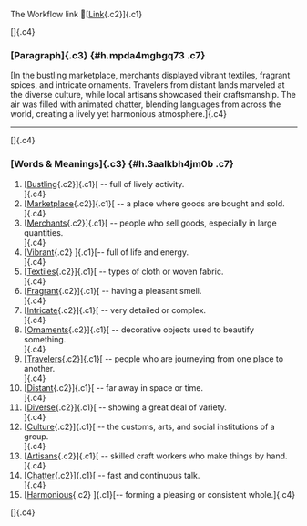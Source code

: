 The Workflow link
👏[[Link](https://www.google.com/url?q=http://www.google.com&sa=D&source=editors&ust=1758174136496107&usg=AOvVaw1mnp0T6xulcP_yNFFIcmou){.c2}]{.c1}

[]{.c4}

### [Paragraph]{.c3} {#h.mpda4mgbgq73 .c7}

[In the bustling marketplace, merchants displayed vibrant textiles,
fragrant spices, and intricate ornaments. Travelers from distant lands
marveled at the diverse culture, while local artisans showcased their
craftsmanship. The air was filled with animated chatter, blending
languages from across the world, creating a lively yet harmonious
atmosphere.]{.c4}

------------------------------------------------------------------------

[]{.c4}

### [Words & Meanings]{.c3} {#h.3aalkbh4jm0b .c7}

1.  [[Bustling](https://www.google.com/url?q=http://www.google.com&sa=D&source=editors&ust=1758174136496957&usg=AOvVaw3rFi_pClXsUb_o4Lhfzcuo){.c2}]{.c1}[ --
    full of lively activity.\
    ]{.c4}
2.  [[Marketplace](https://www.google.com/url?q=http://www.google.com&sa=D&source=editors&ust=1758174136497147&usg=AOvVaw0_SRNVHEuz__hEFCQpUeo0){.c2}]{.c1}[ --
    a place where goods are bought and sold.\
    ]{.c4}
3.  [[Merchants](https://www.google.com/url?q=http://www.google.com&sa=D&source=editors&ust=1758174136497314&usg=AOvVaw2aBmgY7rv7Rze2qV-Sb_P9){.c2}]{.c1}[ --
    people who sell goods, especially in large quantities.\
    ]{.c4}
4.  [[Vibrant](https://www.google.com/url?q=http://www.google.com&sa=D&source=editors&ust=1758174136497461&usg=AOvVaw2wc1Ex7zBlPlGc8FP-N6pd){.c2}
    ]{.c1}[-- full of life and energy.\
    ]{.c4}
5.  [[Textiles](https://www.google.com/url?q=http://www.google.com&sa=D&source=editors&ust=1758174136497577&usg=AOvVaw0bjWO-FOFqxvxCb7ksLGPA){.c2}]{.c1}[ --
    types of cloth or woven fabric.\
    ]{.c4}
6.  [[Fragrant](https://www.google.com/url?q=http://www.google.com&sa=D&source=editors&ust=1758174136497695&usg=AOvVaw3YSa3MR0tUXtnfqTMtForK){.c2}]{.c1}[ --
    having a pleasant smell.\
    ]{.c4}
7.  [[Intricate](https://www.google.com/url?q=http://www.google.com&sa=D&source=editors&ust=1758174136497794&usg=AOvVaw0lfP_lsI4bPsYt338idqXY){.c2}]{.c1}[ --
    very detailed or complex.\
    ]{.c4}
8.  [[Ornaments](https://www.google.com/url?q=http://www.google.com&sa=D&source=editors&ust=1758174136497897&usg=AOvVaw1yAr-2o574mIbpiwW-uz57){.c2}]{.c1}[ --
    decorative objects used to beautify something.\
    ]{.c4}
9.  [[Travelers](https://www.google.com/url?q=http://www.google.com&sa=D&source=editors&ust=1758174136498020&usg=AOvVaw0EyEd1y8WNg7BmOyHaRkLJ){.c2}]{.c1}[ --
    people who are journeying from one place to another.\
    ]{.c4}
10. [[Distant](https://www.google.com/url?q=http://www.google.com&sa=D&source=editors&ust=1758174136498140&usg=AOvVaw2twWlwJJcVL0UYDKiaDIYx){.c2}]{.c1}[ --
    far away in space or time.\
    ]{.c4}
11. [[Diverse](https://www.google.com/url?q=http://www.google.com&sa=D&source=editors&ust=1758174136498249&usg=AOvVaw1gjcOwHdApdfsmIbpmgFGH){.c2}]{.c1}[ --
    showing a great deal of variety.\
    ]{.c4}
12. [[Culture](https://www.google.com/url?q=http://www.google.com&sa=D&source=editors&ust=1758174136498352&usg=AOvVaw0oSUlQ-1mdhiupI9fsPFlU){.c2}]{.c1}[ --
    the customs, arts, and social institutions of a group.\
    ]{.c4}
13. [[Artisans](https://www.google.com/url?q=http://www.google.com&sa=D&source=editors&ust=1758174136498525&usg=AOvVaw3xgSM5BWYT2casYl0Budqe){.c2}]{.c1}[ --
    skilled craft workers who make things by hand.\
    ]{.c4}
14. [[Chatter](https://www.google.com/url?q=http://www.google.com&sa=D&source=editors&ust=1758174136498649&usg=AOvVaw3ZWxRn4pN_Q_mDAZBbjDzC){.c2}]{.c1}[ --
    fast and continuous talk.\
    ]{.c4}
15. [[Harmonious](https://www.google.com/url?q=http://www.google.com&sa=D&source=editors&ust=1758174136498761&usg=AOvVaw2ZLbGSvOGwykJBFiMskzCJ){.c2}
    ]{.c1}[-- forming a pleasing or consistent whole.]{.c4}

[]{.c4}
